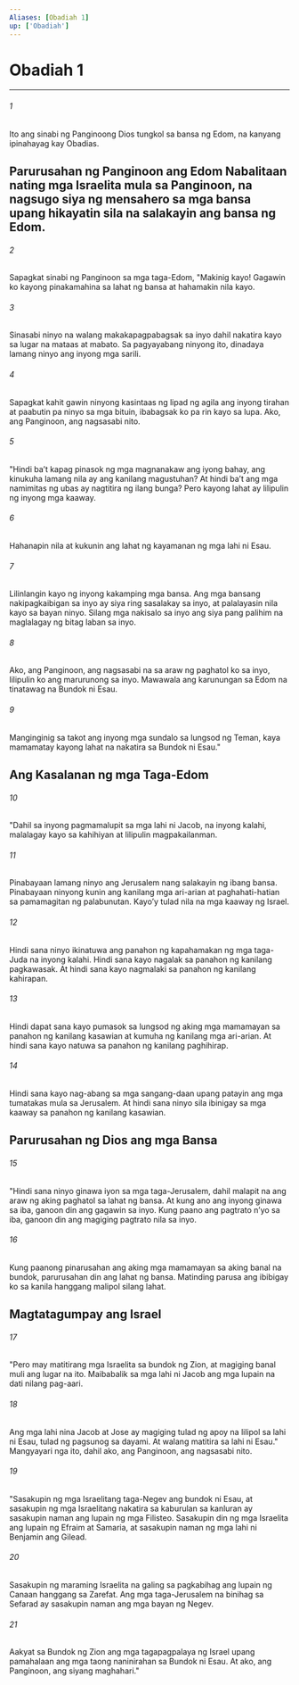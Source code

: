 ```yaml
---
Aliases: [Obadiah 1]
up: ['Obadiah']
---
```

# Obadiah 1

***






















###### 1 










Ito ang sinabi ng Panginoong Dios tungkol sa bansa ng Edom, na kanyang ipinahayag kay Obadias.

## Parurusahan ng Panginoon ang Edom Nabalitaan nating mga Israelita mula sa Panginoon, na nagsugo siya ng mensahero sa mga bansa upang hikayatin sila na salakayin ang bansa ng Edom. 





















###### 2 










Sapagkat sinabi ng Panginoon sa mga taga-Edom, "Makinig kayo! Gagawin ko kayong pinakamahina sa lahat ng bansa at hahamakin nila kayo. 





















###### 3 










Sinasabi ninyo na walang makakapagpabagsak sa inyo dahil nakatira kayo sa lugar na mataas at mabato. Sa pagyayabang ninyong ito, dinadaya lamang ninyo ang inyong mga sarili. 





















###### 4 










Sapagkat kahit gawin ninyong kasintaas ng lipad ng agila ang inyong tirahan at paabutin pa ninyo sa mga bituin, ibabagsak ko pa rin kayo sa lupa. Ako, ang Panginoon, ang nagsasabi nito. 





















###### 5 










"Hindi baʼt kapag pinasok ng mga magnanakaw ang iyong bahay, ang kinukuha lamang nila ay ang kanilang magustuhan? At hindi baʼt ang mga namimitas ng ubas ay nagtitira ng ilang bunga? Pero kayong lahat ay lilipulin ng inyong mga kaaway. 





















###### 6 










Hahanapin nila at kukunin ang lahat ng kayamanan ng mga lahi ni Esau. 





















###### 7 










Lilinlangin kayo ng inyong kakamping mga bansa. Ang mga bansang nakipagkaibigan sa inyo ay siya ring sasalakay sa inyo, at palalayasin nila kayo sa bayan ninyo. Silang mga nakisalo sa inyo ang siya pang palihim na maglalagay ng bitag laban sa inyo. 





















###### 8 










Ako, ang Panginoon, ang nagsasabi na sa araw ng paghatol ko sa inyo, lilipulin ko ang marurunong sa inyo. Mawawala ang karunungan sa Edom na tinatawag na Bundok ni Esau. 





















###### 9 










Manginginig sa takot ang inyong mga sundalo sa lungsod ng Teman, kaya mamamatay kayong lahat na nakatira sa Bundok ni Esau." 

## Ang Kasalanan ng mga Taga-Edom 





















###### 10 










"Dahil sa inyong pagmamalupit sa mga lahi ni Jacob, na inyong kalahi, malalagay kayo sa kahihiyan at lilipulin magpakailanman. 





















###### 11 










Pinabayaan lamang ninyo ang Jerusalem nang salakayin ng ibang bansa. Pinabayaan ninyong kunin ang kanilang mga ari-arian at paghahati-hatian sa pamamagitan ng palabunutan. Kayoʼy tulad nila na mga kaaway ng Israel. 





















###### 12 










Hindi sana ninyo ikinatuwa ang panahon ng kapahamakan ng mga taga-Juda na inyong kalahi. Hindi sana kayo nagalak sa panahon ng kanilang pagkawasak. At hindi sana kayo nagmalaki sa panahon ng kanilang kahirapan. 





















###### 13 










Hindi dapat sana kayo pumasok sa lungsod ng aking mga mamamayan sa panahon ng kanilang kasawian at kumuha ng kanilang mga ari-arian. At hindi sana kayo natuwa sa panahon ng kanilang paghihirap. 





















###### 14 










Hindi sana kayo nag-abang sa mga sangang-daan upang patayin ang mga tumatakas mula sa Jerusalem. At hindi sana ninyo sila ibinigay sa mga kaaway sa panahon ng kanilang kasawian.

## Parurusahan ng Dios ang mga Bansa 





















###### 15 










"Hindi sana ninyo ginawa iyon sa mga taga-Jerusalem, dahil malapit na ang araw ng aking paghatol sa lahat ng bansa. At kung ano ang inyong ginawa sa iba, ganoon din ang gagawin sa inyo. Kung paano ang pagtrato nʼyo sa iba, ganoon din ang magiging pagtrato nila sa inyo. 





















###### 16 










Kung paanong pinarusahan ang aking mga mamamayan sa aking banal na bundok, parurusahan din ang lahat ng bansa. Matinding parusa ang ibibigay ko sa kanila hanggang malipol silang lahat.

## Magtatagumpay ang Israel 





















###### 17 










"Pero may matitirang mga Israelita sa bundok ng Zion, at magiging banal muli ang lugar na ito. Maibabalik sa mga lahi ni Jacob ang mga lupain na dati nilang pag-aari. 





















###### 18 










Ang mga lahi nina Jacob at Jose ay magiging tulad ng apoy na lilipol sa lahi ni Esau, tulad ng pagsunog sa dayami. At walang matitira sa lahi ni Esau." Mangyayari nga ito, dahil ako, ang Panginoon, ang nagsasabi nito. 





















###### 19 










"Sasakupin ng mga Israelitang taga-Negev ang bundok ni Esau, at sasakupin ng mga Israelitang nakatira sa kaburulan sa kanluran ay sasakupin naman ang lupain ng mga Filisteo. Sasakupin din ng mga Israelita ang lupain ng Efraim at Samaria, at sasakupin naman ng mga lahi ni Benjamin ang Gilead. 





















###### 20 










Sasakupin ng maraming Israelita na galing sa pagkabihag ang lupain ng Canaan hanggang sa Zarefat. Ang mga taga-Jerusalem na binihag sa Sefarad ay sasakupin naman ang mga bayan ng Negev. 





















###### 21 










Aakyat sa Bundok ng Zion ang mga tagapagpalaya ng Israel upang pamahalaan ang mga taong naninirahan sa Bundok ni Esau. At ako, ang Panginoon, ang siyang maghahari."
